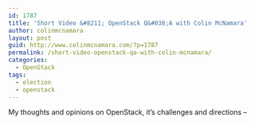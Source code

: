 ```yaml
---
id: 1787
title: 'Short Video &#8211; OpenStack Q&#038;A with Colin McNamara'
author: colinmcnamara
layout: post
guid: http://www.colinmcnamara.com/?p=1787
permalink: /short-video-openstack-qa-with-colin-mcnamara/
categories:
  - OpenStack
tags:
  - election
  - openstack
---
```

My thoughts and opinions on OpenStack, it&#8217;s challenges and directions &#8211;